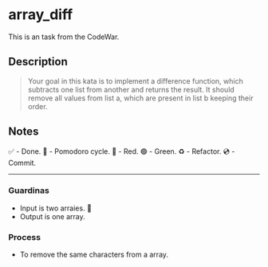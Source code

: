 # array_diff

This is an task from the CodeWar.

## Description

> Your goal in this kata is to implement a difference function, which subtracts one list from another and returns the result. It should remove all values from list a, which are present in list b keeping their order.

## Notes

 ✅ - Done.
 🍅 - Pomodoro cycle.
 🔴 - Red.
 🟢 - Green.
 ♻️ - Refactor.
 💿 - Commit.

---

### Guardinas

- Input is two arraies. 🔴
- Output is one array.

### Process

- To remove the same characters from a array.
